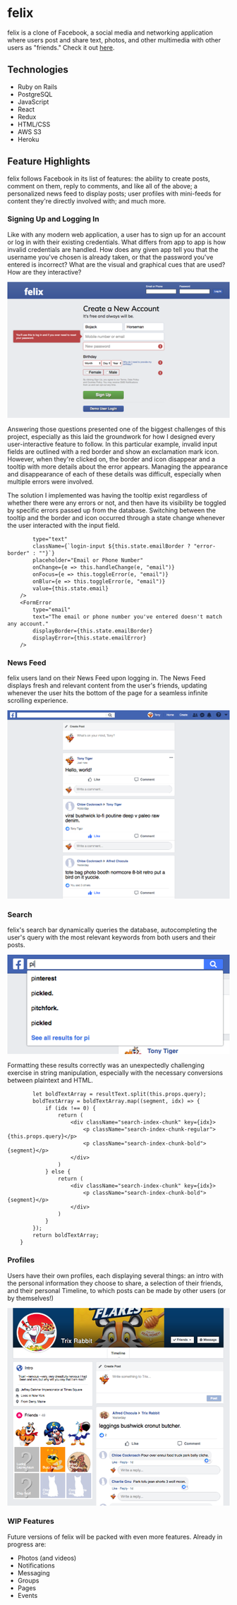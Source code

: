 # felix

felix is a clone of Facebook, a social media and networking application where users post and share text, photos, and other multimedia with other users as "friends."
Check it out [here](https://felixfb.herokuapp.com/#/).

## Technologies

* Ruby on Rails
* PostgreSQL
* JavaScript
* React
* Redux
* HTML/CSS
* AWS S3
* Heroku

## Feature Highlights

felix follows Facebook in its list of features: the ability to create posts, comment on them, reply to comments, and like all of the above; a personalized news feed to display posts; user profiles with mini-feeds for content they're directly involved with; and much more.

### Signing Up and Logging In

Like with any modern web application, a user has to sign up for an account or log in with their existing credentials. What differs from app to app is how invalid credentials are handled. How does any given app tell you that the username you've chosen is already taken, or that the password you've entered is incorrect? What are the visual and graphical cues that are used? How are they interactive?

![sign-up-screenshot](https://github.com/clericl/felix/raw/master/app/assets/images/sign_up.png "Sign Up errors")

Answering those questions presented one of the biggest challenges of this project, especially as this laid the groundwork for how I designed every user-interactive feature to follow. In this particular example, invalid input fields are outlined with a red border and show an exclamation mark icon. However, when they're clicked on, the border and icon disappear and a tooltip with more details about the error appears. Managing the appearance and disappearance of each of these details was difficult, especially when multiple errors were involved.

The solution I implemented was having the tooltip exist regardless of whether there were any errors or not, and then have its visibility be toggled by specific errors passed up from the database. Switching between the tooltip and the border and icon occurred through a state change whenever the user interacted with the input field.

```<input
        type="text"
        className={`login-input ${this.state.emailBorder ? "error-border" : ""}`}
        placeholder="Email or Phone Number"
        onChange={e => this.handleChange(e, "email")}
        onFocus={e => this.toggleError(e, "email")}
        onBlur={e => this.toggleError(e, "email")}
        value={this.state.email}
    />
    <FormError
        type="email"
        text="The email or phone number you've entered doesn't match any account."
        displayBorder={this.state.emailBorder}
        displayError={this.state.emailError}
    />
```

### News Feed

felix users land on their News Feed upon logging in. The News Feed displays fresh and relevant content from the user's friends, updating whenever the user hits the bottom of the page for a seamless infinite scrolling experience.

![news-feed-screenshot](https://github.com/clericl/felix/raw/master/app/assets/images/news_feed.png "News Feed")

### Search

felix's search bar dynamically queries the database, autocompleting the user's query with the most relevant keywords from both users and their posts.

![search-screenshot](https://github.com/clericl/felix/raw/master/app/assets/images/search.png "Search")

Formatting these results correctly was an unexpectedly challenging exercise in string manipulation, especially with the necessary conversions between plaintext and HTML.

``` formatSearchResults(resultText) {
        let boldTextArray = resultText.split(this.props.query);
        boldTextArray = boldTextArray.map((segment, idx) => {
            if (idx !== 0) {
                return (
                    <div className="search-index-chunk" key={idx}>
                        <p className="search-index-chunk-regular">{this.props.query}</p>
                        <p className="search-index-chunk-bold">{segment}</p>
                    </div>
                )
            } else {
                return (
                    <div className="search-index-chunk" key={idx}>
                        <p className="search-index-chunk-bold">{segment}</p>
                    </div>
                )
            }
        });
        return boldTextArray;
    }
```

### Profiles

Users have their own profiles, each displaying several things: an intro with the personal information they choose to share, a selection of their friends, and their personal Timeline, to which posts can be made by other users (or by themselves!)

![profile-screenshot](https://github.com/clericl/felix/raw/master/app/assets/images/profile.png "Profile")

### WIP Features

Future versions of felix will be packed with even more features. Already in progress are:

* Photos (and videos)
* Notifications
* Messaging
* Groups
* Pages
* Events
